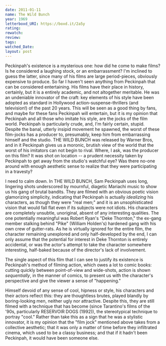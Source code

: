 ```yaml
---
date: 2011-01-11
name: The Wild Bunch
year: 1969
letterboxd_URI: https://boxd.it/2a5y
rating:
rewatch:
review:
tags:
watched_Date:
layout: post
---
```


Peckinpah's existence is a mysterious one: how did he come to make
films? Is he considered a laughing stock, or an embarrassment? I'm
inclined to guess the latter, since many of his films are large
period-pieces, obviously expensive to produce. So far I haven't seen
anything from Peckinpah that can be considered entertaining. His films
have their place in history, certainly, but it is a entirely academic,
and not altogether meritable. He was an undeniable innovator of the
craft: key elements of his style have been adopted as standard in
Hollywood action-suspense-thrillers (and television!) of the past 20
years. This will be seen as a good thing by fans, and maybe for these
fans Peckinpah will entertain, but it is my opinion that Peckinpah and
all those who imitate his style, are the jocks of the film world.
Peckinpah is particularly crude, and, I'm fairly certain, stupid.
Despite the banal, utterly insipid movement he spawned, the worst of
these film-jocks has a producer to, presumably, keep him from
embarrassing himself and the studio. THE WILD BUNCH was released by
Warner Bros, and in it Peckinpah gives us a moronic, brutish view of the
world that the worst of his imitators can not begin to rival. Where, I
ask, was the producer on this film? It was shot on location \-- a
prudent necessity taken by Peckinpah to get away from the studio's
watchful eye? Was there no-one around with enough aesthetic sense to
realize that they were participating in a travesty?

I need to calm down. In THE WILD BUNCH, Sam Peckinpah uses long,
lingering shots underscored by mournful, diagetic Mariachi music to show
us his gang of brutal bandits. They are filmed with an obvious poetic
vision glamorizing simplicity, indicating that Peckinpah is actually
*idealizing* his characters, as though they were "real men;" and it is
an unsophisticated vision that would fall flat even if its subjects were
not idiots. His characters are completely unsubtle, unoriginal, absent
of any interesting qualities. The one potentially meaningful was Robert
Ryan's "Deke Thornton," the ex-gang member stalking behind "Pike"
(William Holden's) hardened gang with his own crew of gutter-rats. As he
is virtually ignored for the entire film, the character remaining
unexplored and only half-developed by the end, I can only assume that
the potential for interest in Deke Thornton is entirely accidental, or
was the actor's attempt to take the character somewhere interesting,
half-baked because of the director's lack of involvement.

The single aspect of this film that I can see to justify its existence
is Peckinpah's method of filming action, which owes a lot to comic
books: cutting quickly between point-of-view and wide-shots, action is
shown *sequentially*, in the manner of comics, to present us with the
character's perspective and give the viewer a sense of "happening."

Himself devoid of any sense of cool, hipness or style, his characters
and their actors reflect this: they are thoughtless brutes, played
blandly by boring-looking men, neither ugly nor attractive. Despite
this, they are still filmed with a technique that has become (since
Tarantino's films of the '90s, particularly RESERVOIR DOGS (1992)), the
stereotypical technique to portray "cool." Rather than take this as a
sign that he was a stylistic innovator, it is my opinion that the "film
jock" mentioned above takes from a collective aesthetic; that it was
only a matter of time before they infiltrated cinema, which used to be a
classy business; and that if it hadn't been Peckinpah, it would have
been someone else.
